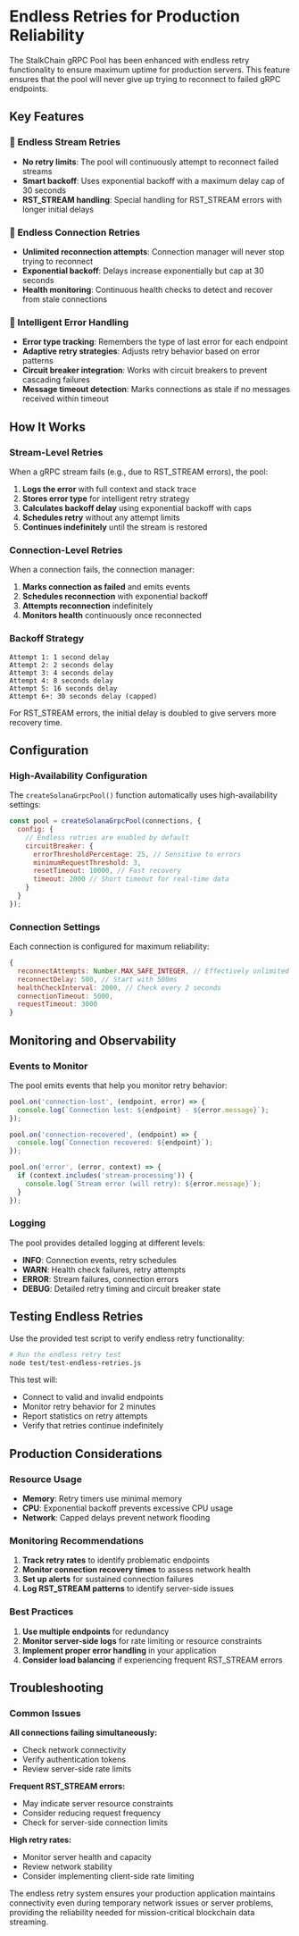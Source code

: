 # Endless Retries for Production Reliability

The StalkChain gRPC Pool has been enhanced with endless retry functionality to ensure maximum uptime for production servers. This feature ensures that the pool will never give up trying to reconnect to failed gRPC endpoints.

## Key Features

### 🔄 Endless Stream Retries
- **No retry limits**: The pool will continuously attempt to reconnect failed streams
- **Smart backoff**: Uses exponential backoff with a maximum delay cap of 30 seconds
- **RST_STREAM handling**: Special handling for RST_STREAM errors with longer initial delays

### 🔗 Endless Connection Retries
- **Unlimited reconnection attempts**: Connection manager will never stop trying to reconnect
- **Exponential backoff**: Delays increase exponentially but cap at 30 seconds
- **Health monitoring**: Continuous health checks to detect and recover from stale connections

### 🧠 Intelligent Error Handling
- **Error type tracking**: Remembers the type of last error for each endpoint
- **Adaptive retry strategies**: Adjusts retry behavior based on error patterns
- **Circuit breaker integration**: Works with circuit breakers to prevent cascading failures
- **Message timeout detection**: Marks connections as stale if no messages received within timeout

## How It Works

### Stream-Level Retries
When a gRPC stream fails (e.g., due to RST_STREAM errors), the pool:

1. **Logs the error** with full context and stack trace
2. **Stores error type** for intelligent retry strategy
3. **Calculates backoff delay** using exponential backoff with caps
4. **Schedules retry** without any attempt limits
5. **Continues indefinitely** until the stream is restored

### Connection-Level Retries
When a connection fails, the connection manager:

1. **Marks connection as failed** and emits events
2. **Schedules reconnection** with exponential backoff
3. **Attempts reconnection** indefinitely
4. **Monitors health** continuously once reconnected

### Backoff Strategy
```
Attempt 1: 1 second delay
Attempt 2: 2 seconds delay  
Attempt 3: 4 seconds delay
Attempt 4: 8 seconds delay
Attempt 5: 16 seconds delay
Attempt 6+: 30 seconds delay (capped)
```

For RST_STREAM errors, the initial delay is doubled to give servers more recovery time.

## Configuration

### High-Availability Configuration
The `createSolanaGrpcPool()` function automatically uses high-availability settings:

```javascript
const pool = createSolanaGrpcPool(connections, {
  config: {
    // Endless retries are enabled by default
    circuitBreaker: {
      errorThresholdPercentage: 25, // Sensitive to errors
      minimumRequestThreshold: 3,
      resetTimeout: 10000, // Fast recovery
      timeout: 2000 // Short timeout for real-time data
    }
  }
});
```

### Connection Settings
Each connection is configured for maximum reliability:

```javascript
{
  reconnectAttempts: Number.MAX_SAFE_INTEGER, // Effectively unlimited
  reconnectDelay: 500, // Start with 500ms
  healthCheckInterval: 2000, // Check every 2 seconds
  connectionTimeout: 5000,
  requestTimeout: 3000
}
```

## Monitoring and Observability

### Events to Monitor
The pool emits events that help you monitor retry behavior:

```javascript
pool.on('connection-lost', (endpoint, error) => {
  console.log(`Connection lost: ${endpoint} - ${error.message}`);
});

pool.on('connection-recovered', (endpoint) => {
  console.log(`Connection recovered: ${endpoint}`);
});

pool.on('error', (error, context) => {
  if (context.includes('stream-processing')) {
    console.log(`Stream error (will retry): ${error.message}`);
  }
});
```

### Logging
The pool provides detailed logging at different levels:

- **INFO**: Connection events, retry schedules
- **WARN**: Health check failures, retry attempts
- **ERROR**: Stream failures, connection errors
- **DEBUG**: Detailed retry timing and circuit breaker state

## Testing Endless Retries

Use the provided test script to verify endless retry functionality:

```bash
# Run the endless retry test
node test/test-endless-retries.js
```

This test will:
- Connect to valid and invalid endpoints
- Monitor retry behavior for 2 minutes
- Report statistics on retry attempts
- Verify that retries continue indefinitely

## Production Considerations

### Resource Usage
- **Memory**: Retry timers use minimal memory
- **CPU**: Exponential backoff prevents excessive CPU usage
- **Network**: Capped delays prevent network flooding

### Monitoring Recommendations
1. **Track retry rates** to identify problematic endpoints
2. **Monitor connection recovery times** to assess network health
3. **Set up alerts** for sustained connection failures
4. **Log RST_STREAM patterns** to identify server-side issues

### Best Practices
1. **Use multiple endpoints** for redundancy
2. **Monitor server-side logs** for rate limiting or resource constraints
3. **Implement proper error handling** in your application
4. **Consider load balancing** if experiencing frequent RST_STREAM errors

## Troubleshooting

### Common Issues

**All connections failing simultaneously:**
- Check network connectivity
- Verify authentication tokens
- Review server-side rate limits

**Frequent RST_STREAM errors:**
- May indicate server resource constraints
- Consider reducing request frequency
- Check for server-side connection limits

**High retry rates:**
- Monitor server health and capacity
- Review network stability
- Consider implementing client-side rate limiting

The endless retry system ensures your production application maintains connectivity even during temporary network issues or server problems, providing the reliability needed for mission-critical blockchain data streaming.
